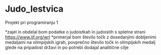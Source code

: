 # Judo_lestvica

Projekt pri programiranju 1

*zajel in obdelal bom podatke o judoistkah in judoistih s spletne strani https://www.ijf.org/wrl
*primerjal bom število točk z dosedanjimi dobljenimi medaljami na olimpijskih igrah, povprečno število točk
in olimpijskih medalj glede na pripadost državi in po potrebi dodajal analitične cilje


